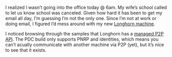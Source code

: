 I realized I wasn’t going into the office today @ 6am. My wife’s school
called to let us know school was canceled. Given how hard it has been to
get my email all day, I’m guessing I’m not the only one. Since I’m not
at work or doing email, I figured I’d mess around with my new [Longhorn
machine](http://devhawk.net/2004/01/04/eating-dogfood/).

I noticed browsing through the samples that Longhorn has a [managed P2P
API](http://longhorn.msdn.microsoft.com/?//longhorn.msdn.microsoft.com/lhsdk/ref/system.net.peertopeer.aspx).
The PDC build only supports PNRP and identities, which means you can’t
acually communicate with another machine via P2P (yet), but it’s nice to
see that it exists.
